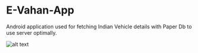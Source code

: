 # E-Vahan-App
Android application used for fetching Indian Vehicle details with Paper Db to use server optimally.


![alt text](https://1.bp.blogspot.com/-K7Fbbvx7kfI/X2zrqhJtAOI/AAAAAAAAAA0/iCeZ3P7hYkgGuRSifT1InD7asIzvUKjgQCNcBGAsYHQ/s1200/image1.png)
